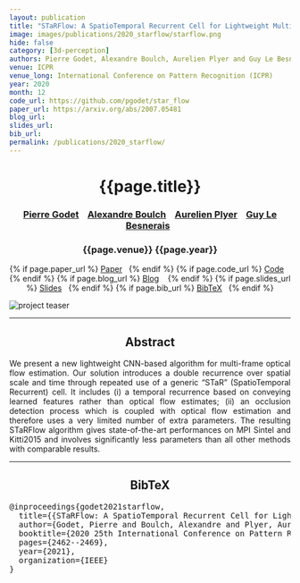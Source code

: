 ```yaml
---
layout: publication
title: "STaRFlow: A SpatioTemporal Recurrent Cell for Lightweight Multi-Frame Optical Flow Estimation"
image: images/publications/2020_starflow/starflow.png
hide: false
category: [3d-perception]
authors: Pierre Godet, Alexandre Boulch, Aurelien Plyer and Guy Le Besnerais
venue: ICPR
venue_long: International Conference on Pattern Recognition (ICPR)
year: 2020
month: 12
code_url: https://github.com/pgodet/star_flow
paper_url: https://arxiv.org/abs/2007.05481
blog_url:
slides_url:
bib_url:
permalink: /publications/2020_starflow/
---
```


<h1 align="center"> {{page.title}} </h1>
<!-- Simple call of authors -->
<!-- <h3 align="center"> {{page.authors}} </h3> -->
<!-- Alternatively you can add links to author pages -->
<h3 align="center">
<a href="https://pgodet.github.io/"> Pierre Godet</a> &nbsp;&nbsp;
<a href="https://www.boulch.eu/">Alexandre Boulch</a> &nbsp;&nbsp;
<a href="https://scholar.google.fr/citations?user=zzRUDj8AAAAJ&hl=en">Aurelien Plyer</a> &nbsp;&nbsp;
<a href="https://scholar.google.fr/citations?user=r8V306wAAAAJ&hl=fr">Guy Le Besnerais</a>&nbsp;&nbsp;
</h3>


<h3 align="center"> {{page.venue}} {{page.year}} </h3>

<div align="center">
  <p>
    {% if page.paper_url %}
    <a href="{{ page.paper_url }}"><i class="far fa-file-pdf"></i> Paper</a>&nbsp;&nbsp;
    {% endif %}
    {% if page.code_url %}
    <a href="{{ page.code_url }}"><i class="fab fa-github"></i> Code</a> &nbsp;&nbsp;
    {% endif %}
    {% if page.blog_url %}
    <a href="{{ page.blog_url }}"><i class="fab fa-blogger"></i> Blog</a> &nbsp;&nbsp;
    {% endif %}
    {% if page.slides_url %}
    <a href="{{ page.slides_url }}"><i class="far fa-file-pdf"></i> Slides</a>&nbsp;&nbsp;
    {% endif %}
    {% if page.bib_url %}
    <a href="{{ page.bib_url}}"><i class="far fa-file-alt"></i> BibTeX</a>&nbsp;&nbsp;
    {% endif %}
  </p>
</div>

<div class="publication-teaser">
    <img src="../../{{ page.image }}" alt="project teaser"/>
</div>


<hr>

<h2  align="center"> Abstract</h2>

<p align="justify">
We present a new lightweight CNN-based algorithm for multi-frame optical flow estimation. Our solution introduces a double recurrence over spatial scale and time through repeated use of a generic “STaR” (SpatioTemporal Recurrent) cell. It includes (i) a temporal recurrence based on conveying learned features rather than optical flow estimates; (ii) an occlusion detection process which is coupled with optical flow estimation and therefore uses a very limited number of extra parameters. The resulting STaRFlow algorithm gives state-of-the-art performances on MPI Sintel and Kitti2015 and involves significantly less parameters than all other methods with comparable results.</p>


<hr>


<h2  align="center">BibTeX</h2>
<left>
  <pre class="bibtex-box">
@inproceedings{godet2021starflow,
  title={{STaRFlow: A SpatioTemporal Recurrent Cell for Lightweight Multi-Frame Optical Flow Estimation}},
  author={Godet, Pierre and Boulch, Alexandre and Plyer, Aur{\'e}lien and Le Besnerais, Guy},
  booktitle={2020 25th International Conference on Pattern Recognition (ICPR)},
  pages={2462--2469},
  year={2021},
  organization={IEEE}
}</pre>
</left>

<br>

